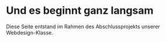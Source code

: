 # Und es beginnt ganz langsam

Diese Seite entstand im Rahmen des Abschlussprojekts unserer Webdesign-Klasse.